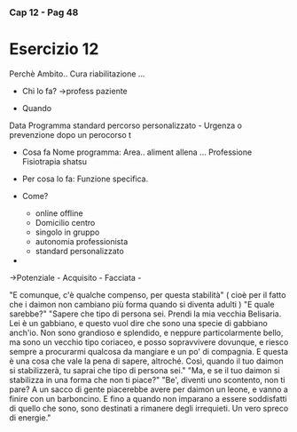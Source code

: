 ### Cap 12 - Pag 48

# Esercizio 12

<!--stackedit_data:
eyJoaXN0b3J5IjpbMTYwMTk0NTYyM119
-->

Perchè Ambito.. Cura riabilitazione ...

- Chi lo fa? ->profess paziente

- Quando 

Data Programma standard percorso personalizzato - Urgenza o prevenzione dopo un perocorso t

- Cosa fa
Nome programma:
Area..  aliment allena ...
Professione Fisiotrapia shatsu

- Per cosa lo fa:
Funzione specifica.


- Come? 
    - online offline
    - Domicilio centro
    - singolo in gruppo 
    - autonomia professionista 
    - standard personalizzato


- 


<!-- Vescica biliare
-->

->Potenziale -  Acquisito - Facciata - 

"E comunque, c'è qualche compenso, per questa stabilità" ( cioè per il fatto che i daimon non cambiano più forma quando si diventa adulti )
"E quale sarebbe?"
"Sapere che tipo di persona sei. Prendi la mia vecchia Belisaria. Lei è un gabbiano, e questo vuol dire che sono una specie di gabbiano anch'io. Non sono grandioso e splendido, e neppure particolarmente bello, ma sono un vecchio tipo coriaceo, e posso sopravvivere dovunque, e riesco sempre a procurarmi qualcosa da mangiare e un po' di compagnia. E questa è una cosa che vale la pena di sapere, altroché. Così, quando il tuo daimon si stabilizzerà, tu saprai che tipo di persona sei."
"Ma, e se il tuo daimon si stabilizza in una forma che non ti piace?"
"Be', diventi uno scontento, non ti pare? A un sacco di gente piacerebbe avere per daimon un leone, e vanno a finire con un barboncino. E fino a quando non imparano a essere soddisfatti di quello che sono, sono destinati a rimanere degli irrequieti. Un vero spreco di energie."
